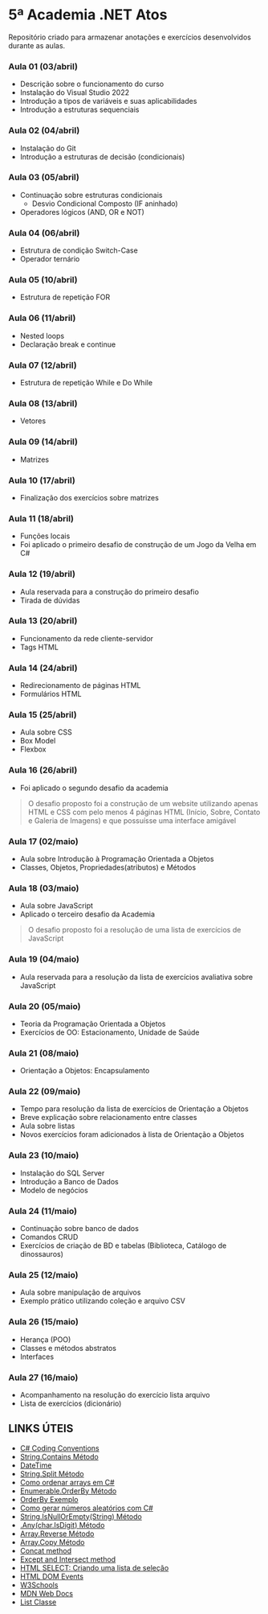 # 5ª Academia .NET Atos

Repositório criado para armazenar anotações e exercícios desenvolvidos durante as aulas.

### Aula 01 (03/abril)
- Descrição sobre o funcionamento do curso
- Instalação do Visual Studio 2022
- Introdução a tipos de variáveis e suas aplicabilidades
- Introdução a estruturas sequenciais

### Aula 02 (04/abril)
- Instalação do Git
- Introdução a estruturas de decisão (condicionais)

### Aula 03 (05/abril)
- Continuação sobre estruturas condicionais
    - Desvio Condicional Composto (IF aninhado)
- Operadores lógicos (AND, OR e NOT)

### Aula 04 (06/abril)
- Estrutura de condição Switch-Case
- Operador ternário

### Aula 05 (10/abril)
- Estrutura de repetição FOR

### Aula 06 (11/abril)
- Nested loops
- Declaração break e continue

### Aula 07 (12/abril)
- Estrutura de repetição While e Do While

### Aula 08 (13/abril)
- Vetores

### Aula 09 (14/abril)
- Matrizes

### Aula 10 (17/abril)
- Finalização dos exercícios sobre matrizes

### Aula 11 (18/abril)
- Funções locais
- Foi aplicado o primeiro desafio de construção de um Jogo da Velha em C#

### Aula 12 (19/abril)
- Aula reservada para a construção do primeiro desafio
- Tirada de dúvidas

### Aula 13 (20/abril)
- Funcionamento da rede cliente-servidor
- Tags HTML

### Aula 14 (24/abril)
- Redirecionamento de páginas HTML
- Formulários HTML

### Aula 15 (25/abril)
- Aula sobre CSS
- Box Model
- Flexbox

### Aula 16 (26/abril)
- Foi aplicado o segundo desafio da academia  
>O desafio proposto foi a construção de um website utilizando apenas HTML e CSS com pelo menos 4 páginas HTML (Início, Sobre, Contato e Galeria de Imagens) e que possuísse uma interface amigável

### Aula 17 (02/maio)
- Aula sobre Introdução à Programação Orientada a Objetos
- Classes, Objetos, Propriedades(atributos) e Métodos

### Aula 18 (03/maio)
- Aula sobre JavaScript 
- Aplicado o terceiro desafio da Academia
>O desafio proposto foi a resolução de uma lista de exercícios de JavaScript

### Aula 19 (04/maio)
- Aula reservada para a resolução da lista de exercícios avaliativa sobre JavaScript

### Aula 20 (05/maio)
- Teoria da Programação Orientada a Objetos
- Exercícios de OO: Estacionamento, Unidade de Saúde

### Aula 21 (08/maio)
- Orientação a Objetos: Encapsulamento

### Aula 22 (09/maio)
- Tempo para resolução da lista de exercícios de Orientação a Objetos
- Breve explicação sobre relacionamento entre classes
- Aula sobre listas
- Novos exercícios foram adicionados à lista de Orientação a Objetos

### Aula 23 (10/maio)
- Instalação do SQL Server 
- Introdução a Banco de Dados
- Modelo de negócios

### Aula 24 (11/maio)
- Continuação sobre banco de dados
- Comandos CRUD
- Exercícios de criação de BD e tabelas (Biblioteca, Catálogo de dinossauros)

### Aula 25 (12/maio)
- Aula sobre manipulação de arquivos
- Exemplo prático utilizando coleção e arquivo CSV

### Aula 26 (15/maio)
- Herança (POO)
- Classes e métodos abstratos
- Interfaces

### Aula 27 (16/maio)
- Acompanhamento na resolução do exercício lista arquivo
- Lista de exercícios (dicionário)

## LINKS ÚTEIS

- [C# Coding Conventions](https://learn.microsoft.com/en-us/dotnet/csharp/fundamentals/coding-style/coding-conventions)
- [String.Contains Método](https://learn.microsoft.com/pt-br/dotnet/api/system.string.contains?view=net-7.0)
- [DateTime](https://learn.microsoft.com/pt-br/dotnet/api/system.datetime?view=net-7.0)
- [String.Split Método](https://learn.microsoft.com/pt-br/dotnet/api/system.string.split?view=net-7.0)
- [Como ordenar arrays em C#](https://www.blogson.com.br/como-ordenar-vetores-arrays-em-c-sharp-visual-studio/)
- [Enumerable.OrderBy Método](https://learn.microsoft.com/pt-br/dotnet/api/system.linq.enumerable.orderby?view=net-7.0)
- [OrderBy Exemplo](https://social.msdn.microsoft.com/Forums/pt-BR/a61789a0-d30d-4256-91bb-7032b1891e4a/organizando-array-em-ordem-crescente-c-sem-usar-sort?forum=vscsharppt)
- [Como gerar números aleatórios com C#](http://www.bosontreinamentos.com.br/csharp/como-gerar-numeros-aleatorios-com-c/)
- [String.IsNullOrEmpty(String) Método](https://learn.microsoft.com/pt-br/dotnet/api/system.string.isnullorempty?view=net-7.0)
- [.Any(char.IsDigit) Método](https://learn.microsoft.com/pt-br/dotnet/api/system.char.isdigit?view=net-7.0)
- [Array.Reverse Método](https://learn.microsoft.com/pt-br/dotnet/api/system.array.reverse?view=net-6.0)
- [Array.Copy Método](https://learn.microsoft.com/pt-br/dotnet/api/system.array.copy?view=net-6.0)
- [Concat method](https://stackoverflow.com/questions/59217/merging-two-arrays-in-net)
- [Except and Intersect method](https://stackoverflow.com/questions/683310/getting-the-diff-between-two-arrays-in-c)
- [HTML SELECT: Criando uma lista de seleção](https://www.devmedia.com.br/html-select-criando-uma-lista-de-selecao/43496)
- [HTML DOM Events](https://www.w3schools.com/jsref/dom_obj_event.asp)
- [W3Schools](https://www.w3schools.com/)
- [MDN Web Docs](https://developer.mozilla.org/pt-BR/docs/Web/CSS)
- [List Classe](https://learn.microsoft.com/pt-br/dotnet/api/system.collections.generic.list-1?view=net-7.0)
